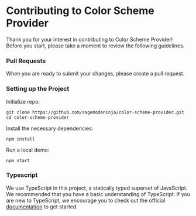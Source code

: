# Contributing to Color Scheme Provider

Thank you for your interest in contributing to Color Scheme Provider!\
Before you start, please take a moment to review the following guidelines.

### Pull Requests
When you are ready to submit your changes, please create a pull request.

### Setting up the Project

Initialize repo:
```cli
git clone https://github.com/sagemodeninja/color-scheme-provider.git
cd color-scheme-provider
```

Install the necessary dependencies: 
```
npm install
```

Run a local demo:
```
npm start
```

### Typescript
We use TypeScript in this project, a statically typed superset of JavaScript. We recommended that you have a basic understanding of TypeScript. If you are new to TypeScript, we encourage you to check out the official [documentation](https://www.typescriptlang.org/docs/) to get started.
